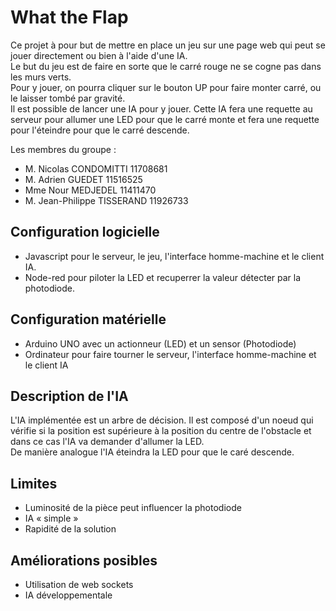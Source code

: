 # What the Flap

Ce projet à pour but de mettre en place un jeu sur une page web qui peut se jouer directement ou bien à l'aide d'une IA.  
Le but du jeu est de faire en sorte que le carré rouge ne se cogne pas dans les murs verts.  
Pour y jouer, on pourra cliquer sur le bouton UP pour faire monter carré, ou le laisser tombé par gravité.  
Il est possible de lancer une IA pour y jouer. Cette IA fera une requette au serveur pour allumer une LED pour que le carré monte et fera une requette pour l'éteindre pour que le carré descende.  


Les membres du groupe :
* M. Nicolas CONDOMITTI 11708681
* M. Adrien GUEDET 11516525
* Mme Nour MEDJEDEL 11411470
* M. Jean-Philippe TISSERAND 11926733

## Configuration logicielle
* Javascript pour le serveur, le jeu, l'interface homme-machine et le client IA.
* Node-red pour piloter la LED et recuperrer la valeur détecter par la photodiode.

## Configuration matérielle
* Arduino UNO avec un actionneur (LED) et un sensor (Photodiode)
* Ordinateur pour faire tourner le serveur, l'interface homme-machine et le client IA

## Description de l'IA  
L'IA implémentée est un arbre de décision. Il est composé d'un noeud qui vérifie si la position est supérieure à la position du centre de l'obstacle et dans ce cas l'IA va demander d'allumer la LED.  
De manière analogue l'IA éteindra la LED pour que le caré descende.

## Limites  
* Luminosité de la pièce peut influencer la photodiode  
* IA « simple »  
* Rapidité de la solution

## Améliorations posibles  
* Utilisation de web sockets
* IA développementale
